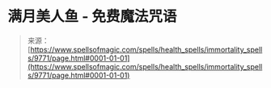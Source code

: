 <!--yml

分类：未分类

日期：2024年06月12日 18:46:11

-->

# 满月美人鱼 - 免费魔法咒语

> 来源：[https://www.spellsofmagic.com/spells/health_spells/immortality_spells/9771/page.html#0001-01-01](https://www.spellsofmagic.com/spells/health_spells/immortality_spells/9771/page.html#0001-01-01)
